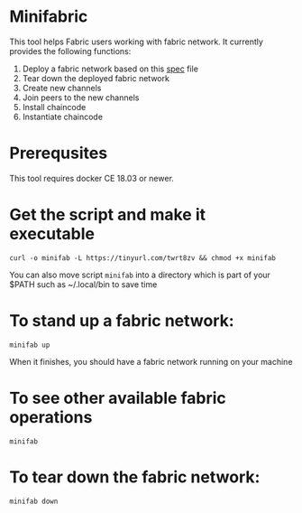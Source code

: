 # Minifabric
This tool helps Fabric users working with fabric network. It currently provides the following functions:

1. Deploy a fabric network based on this [spec](spec.yaml) file
2. Tear down the deployed fabric network
3. Create new channels
4. Join peers to the new channels
5. Install chaincode
6. Instantiate chaincode

# Prerequsites
This tool requires docker CE 18.03 or newer.

# Get the script and make it executable
```
curl -o minifab -L https://tinyurl.com/twrt8zv && chmod +x minifab
```

You can also move script `minifab` into a directory which is part
of your $PATH such as ~/.local/bin to save time

# To stand up a fabric network:
```
minifab up
```

When it finishes, you should have a fabric network running on your machine

# To see other available fabric operations
```
minifab
```

# To tear down the fabric network:
```
minifab down
```
